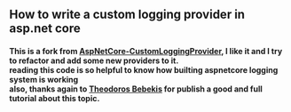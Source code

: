 
## How to write a custom logging provider in asp.net core



#### This is a fork from [AspNetCore-CustomLoggingProvider](https://github.com/tbebekis/AspNetCore-CustomLoggingProvider), I like it and I try to refactor and add some new providers to it. <br > reading this code is so helpful to know how builting aspnetcore logging system is working<br> also, thanks again to [Theodoros Bebekis](https://teonotebook.wordpress.com/2019/04/13/how-to-write-a-custom-logging-provider-in-asp-net-core/) for publish a good and full tutorial about this topic.
